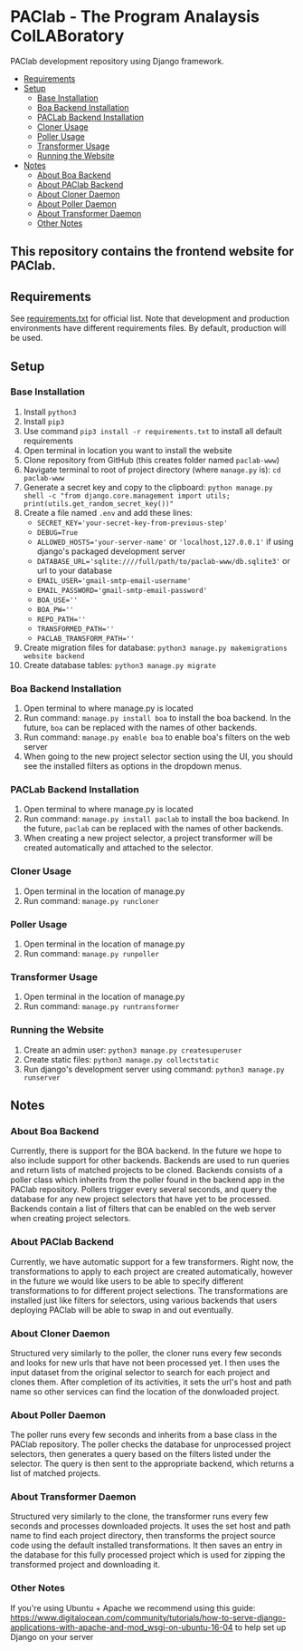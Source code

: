 # PAClab - The Program Analaysis ColLABoratory

PAClab development repository using Django framework.

- [Requirements](#Requirements)
- [Setup](#Setup)
  * [Base Installation](#Base-Installation)
  * [Boa Backend Installation](#Boa-Backend-Installation)
  * [PACLab Backend Installation](#PACLab-Backend-Installation)
  * [Cloner Usage](#Cloner-Usage)
  * [Poller Usage](#Poller-Usage)
  * [Transformer Usage](#Transformer-Usage)
  * [Running the Website](#Running-the-Website)
- [Notes](#Notes)
  * [About Boa Backend](#About-Boa-Backend)
  * [About PAClab Backend](#About-PAClab-Backend)
  * [About Cloner Daemon](#About-Cloner-Daemon)
  * [About Poller Daemon](#About-Poller-Daemon)
  * [About Transformer Daemon](#About-Transformer-Daemon)
  * [Other Notes](#Other-Notes)

## This repository contains the frontend website for PAClab.

## Requirements
See [requirements.txt](requirements.txt) for official list.
Note that development and production environments have different requirements files. By default, production will be used.

## Setup

### Base Installation
1. Install `python3`
2. Install `pip3`
3. Use command `pip3 install -r requirements.txt` to install all default requirements
4. Open terminal in location you want to install the website
5. Clone repository from GitHub (this creates folder named `paclab-www`)
6. Navigate terminal to root of project directory (where `manage.py` is): `cd paclab-www`
7. Generate a secret key and copy to the clipboard: `python manage.py shell -c "from django.core.management import utils; print(utils.get_random_secret_key())"`
8. Create a file named `.env` and add these lines:
   - `SECRET_KEY='your-secret-key-from-previous-step'`
   - `DEBUG=True`
   - `ALLOWED_HOSTS='your-server-name'` or `'localhost,127.0.0.1'` if using django's packaged development server
   - `DATABASE_URL='sqlite:////full/path/to/paclab-www/db.sqlite3'` or url to your database
   - `EMAIL_USER='gmail-smtp-email-username'`
   - `EMAIL_PASSWORD='gmail-smtp-email-password'`
   - `BOA_USE=''`
   - `BOA_PW=''`
   - `REPO_PATH=''`
   - `TRANSFORMED_PATH=''`
   - `PACLAB_TRANSFORM_PATH=''`
9. Create migration files for database: `python3 manage.py makemigrations website backend`
10. Create database tables: `python3 manage.py migrate`

### Boa Backend Installation
1. Open terminal to where manage.py is located
2. Run command: `manage.py install boa` to install the boa backend.  In the future, `boa` can be replaced with the names of other backends.
3. Run command: `manage.py enable boa` to enable boa's filters on the web server
4. When going to the new project selector section using the UI, you should see the installed filters as options in the dropdown menus.

### PACLab Backend Installation
1. Open terminal to where manage.py is located
2. Run command: `manage.py install paclab` to install the boa backend.  In the future, `paclab` can be replaced with the names of other backends.
3. When creating a new project selector, a project transformer will be created automatically and attached to the selector.

### Cloner Usage
1. Open terminal in the location of manage.py
2. Run command: `manage.py runcloner`

### Poller Usage
1. Open terminal in the location of manage.py
2. Run command: `manage.py runpoller`

### Transformer Usage
1. Open terminal in the location of manage.py
2. Run command: `manage.py runtransformer`

### Running the Website

1. Create an admin user: `python3 manage.py createsuperuser`
2. Create static files: `python3 manage.py collectstatic`
3. Run django's development server using command: `python3 manage.py runserver`

## Notes

### About Boa Backend
Currently, there is support for the BOA backend.  In the future we hope to also include support for other backends.  Backends are used to run queries and return lists of matched projects to be cloned.  Backends consists of a poller class which inherits from the poller found in the backend app in the PAClab repository.  Pollers trigger every several seconds, and query the database for any new project selectors that have yet to be processed.  Backends contain a list of filters that can be enabled on the web server when creating project selectors.

### About PAClab Backend
Currently, we have automatic support for a few transformers.  Right now, the transformations to apply to each project are created automatically, however in the future we would like users to be able to specify different transformations to for different project selections.  The transformations are installed just like filters for selectors, using various backends that users deploying PAClab will be able to swap in and out eventually.

### About Cloner Daemon
Structured very similarly to the poller, the cloner runs every few seconds and looks for new urls that have not been processed yet. I then uses the input dataset from the original selector to search for each project and clones them.  After completion of its activities, it sets the url's host and path name so other services can find the location of the donwloaded project.

### About Poller Daemon
The poller runs every few seconds and inherits from a base class in the PAClab repository.  The poller checks the database for unprocessed project selectors, then generates a query based on the filters listed under the selector.  The query is then sent to the appropriate backend, which returns a list of matched projects.

### About Transformer Daemon
Structured very similarly to the clone, the transformer runs every few seconds and processes downloaded projects.  It uses the set host and path name to find each project directory, then transforms the project source code using the default installed transformations.  It then saves an entry in the database for this fully processed project which is used for zipping the transformed project and downloading it.

### Other Notes

If you're using Ubuntu + Apache we recommend using this guide: https://www.digitalocean.com/community/tutorials/how-to-serve-django-applications-with-apache-and-mod_wsgi-on-ubuntu-16-04 to help set up Django on your server
